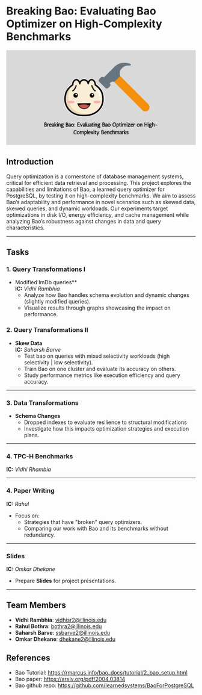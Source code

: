 # Breaking Bao: Evaluating Bao Optimizer on High-Complexity Benchmarks  

![Breaking Bao Banner](./docs/breakingbao-readme-banner.png)
## Introduction  
Query optimization is a cornerstone of database management systems, critical for efficient data retrieval and processing. This project explores the capabilities and limitations of Bao, a learned query optimizer for PostgreSQL, by testing it on high-complexity benchmarks. We aim to assess Bao’s adaptability and performance in novel scenarios such as skewed data, skewed queries, and dynamic workloads. Our experiments target optimizations in disk I/O, energy efficiency, and cache management while analyzing Bao’s robustness against changes in data and query characteristics.

---

## Tasks  

### **1. Query Transformations I**  
- Modified ImDb queries**  
  **IC:** *Vidhi Rambhia*  
  - Analyze how Bao handles schema evolution and dynamic changes (slightly modified queries).  
  - Visualize results through graphs showcasing the impact on performance.

### **2. Query Transformations II**  
- **Skew Data**  
  **IC:** *Saharsh Barve*  
  - Test bao on queries with mixed selectivity workloads (high selectivity | low selectivity).  
  - Train Bao on one cluster and evaluate its accuracy on others.  
  - Study performance metrics like execution efficiency and query accuracy.  

---

### **3. Data Transformations**  
- **Schema Changes**  
  - Dropped indexes to evaluate resilience to structural modifications
  - Investigate how this impacts optimization strategies and execution plans.

---

### **4. TPC-H Benchmarks**  
**IC:** *Vidhi Rhambia*  

---

### **4. Paper Writing**  
**IC:** *Rahul*  
- Focus on:  
  - Strategies that have "broken" query optimizers.  
  - Comparing our work with Bao and its benchmarks without redundancy.  

---

### **Slides**  
**IC:** *Omkar Dhekane* 
- Prepare **Slides** for project presentations.  

---

## Team Members  

- **Vidhi Rambhia**: vidhisr2@illinois.edu  
- **Rahul Bothra**: bothra2@illinois.edu  
- **Saharsh Barve**: ssbarve2@illinois.edu  
- **Omkar Dhekane**: dhekane2@illinois.edu  

## References
- Bao Tutorial: https://rmarcus.info/bao_docs/tutorial/2_bao_setup.html
- Bao paper: https://arxiv.org/pdf/2004.03814
- Bao github repo: https://github.com/learnedsystems/BaoForPostgreSQL

